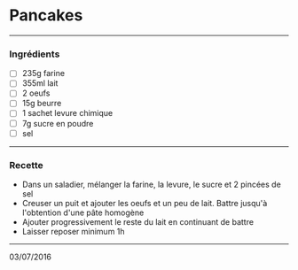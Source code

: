 # Pancakes

---

### Ingrédients

- [ ] 235g farine
- [ ] 355ml lait
- [ ] 2 oeufs
- [ ] 15g beurre
- [ ] 1 sachet levure chimique
- [ ] 7g sucre en poudre
- [ ] sel

---

### Recette

- Dans un saladier, mélanger la farine, la levure, le sucre et 2 pincées de sel
- Creuser un puit et ajouter les oeufs et un peu de lait. Battre jusqu'à l'obtention d'une pâte homogène
- Ajouter progressivement le reste du lait en continuant de battre
- Laisser reposer minimum 1h

---

03/07/2016
